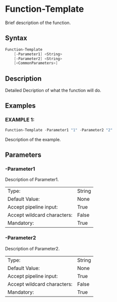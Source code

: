 # Function-Template

Brief description of the function.

## Syntax

```PowerShell
Function-Template
    [-Parameter1] <String>
    [-Parameter2] <String>
    [<CommonParameters>]
```

## Description

Detailed Decription of what the function will do.

## Examples

### EXAMPLE 1:

```PowerShell
Function-Template -Parameter1 "1" -Parameter2 "2"
```

Description of the example.

## Parameters

### -Parameter1

Description of Parameter1.

|  | |
|---|---|
| Type:    | String |
| Default Value: | None |
| Accept pipeline input: | True |
| Accept wildcard characters: | False |
| Mandatory: | True |

### -Parameter2

Description of Parameter2.

|  | |
|---|---|
| Type:    | String |
| Default Value: | None |
| Accept pipeline input: | True |
| Accept wildcard characters: | False |
| Mandatory: | True |

